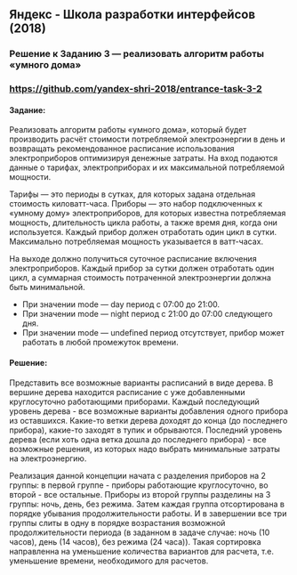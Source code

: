 ## Яндекс - Школа разработки интерфейсов (2018)
### Решение к Заданию 3 — реализовать алгоритм работы «умного дома»
### https://github.com/yandex-shri-2018/entrance-task-3-2

#### Задание: 
Реализовать алгоритм работы «умного дома», который будет производить расчёт стоимости потребляемой электроэнергии в день и возвращать рекомендованное расписание использования электроприборов оптимизируя денежные затраты. На вход подаются данные о тарифах, электроприборах и их максимальной потребляемой мощности.

Тарифы — это периоды в сутках, для которых задана отдельная стоимость киловатт-часа. Приборы — это набор подключенных к «умному дому» электроприборов, для которых известна потребляемая мощность, длительность цикла работы, а также время дня, когда они используется. Каждый прибор должен отработать один цикл в сутки. Максимально потребляемая мощность указывается в ватт-часах.

На выходе должно получиться суточное расписание включения электроприборов. Каждый прибор за сутки должен отработать один цикл, а суммарная стоимость потраченной электроэнергии должна быть минимальной.
- При значении mode — day период с 07:00 до 21:00.
- При значении mode — night период с 21:00 до 07:00 следующего дня.
- При значении mode — undefined период отсутствует, прибор может работать в любой промежуток времени.

#### Решение: 
Представить все возможные варианты расписаний в виде дерева. В вершине дерева находится расписание с уже добавленными круглосуточно работающими приборами. Каждый последующий уровень дерева - все возможные варианты добавления одного прибора из оставшихся. Какие-то ветки дерева доходят до конца (до последнего прибора), какие-то заходят в тупик и обрываются. Последний уровень дерева (если хоть одна ветка дошла до последнего прибора) - все возможные решения, из которых надо выбрать минимальные затраты на электроэнергию.

Реализация данной концепции начата с разделения приборов на 2 группы: в первой группе - приборы работающие круглосуточно, во второй - все остальные. Приборы из второй группы разделины на 3 группы: ночь, день, без режима. Затем каждая группа отсортирована в порядке убывания продолжительности работы. И в завершении все три группы слиты в одну в порядке возрастания возможной продолжительности периода (в заданном в задаче случае: ночь (10 часов), день (14 часов), без режима (24 часа)). Такая сортировка направленна на уменьшение количества вариантов для расчета, т.е. уменьшение времени, необходимого для расчетов. 
